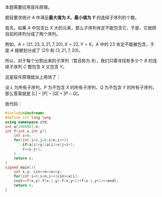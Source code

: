 本题需要应用容斥原理。

题目要求统计 $A$ 中满足**最大值为 $X$，最小值为 $Y$** 的连续子序列的个数。

首先，如果 $A$ 中包含比 $X$ 大的元素，那么子序列肯定不能包含它，于是，它就把目前的序列分成了两个序列。

例如，$A=(21,23,3,21,7,20),X=22,Y=6$，$A$ 中的 $23$ 肯定不能被包含，于是 $A$ 就被划分成了 $(21)$ 和 $(3,21,7,20)$。

所以，对于每个分割出来的子序列（暂且称为 $B$），我们只需寻找有多少个 $B$ 的连续子序列 $C$ 既包含 $X$ 又包含 $Y$。

这是容斥原理就派上用场了：

设 $L$ 为所有子序列，$P$ 为不包含 $X$ 的所有子序列，$Q$ 为不包含 $Y$ 的所有子序列，那么答案就是 $|L|-|P|-|Q|+|P\cap Q|$。

放代码：

```cpp
#include<iostream>
#define int long long
using namespace std;
int a[200000],n;
int f(int x,int y){
	int c=0;
	for(int i=0,j=0;i<n;i++){
		if(a[i]<y||a[i]>x)j=i+1;
		c+=i-j+1;
	}
	return c;
}
signed main(){
	int x,y; cin>>n>>x>>y;
	for(int i=0;i<n;i++)cin>>a[i];
	cout<<f(x,y)-f(x-1,y)-f(x,y+1)+f(x-1,y+1)<<endl;
	return 0;
}
```